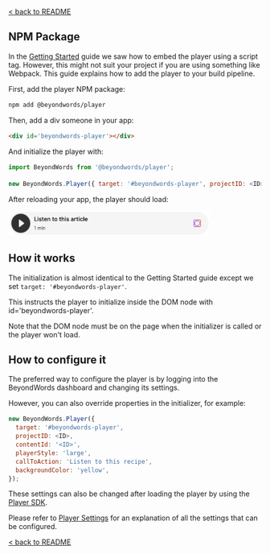 [< back to README](https://github.com/BeyondWords-io/player#readme)

## NPM Package

In the [Getting Started](./getting-started.md) guide we saw how to embed the
player using a script tag. However, this might not suit your project if you are
using something like Webpack. This guide explains how to add the player to your
build pipeline.

First, add the player NPM package:

```sh
npm add @beyondwords/player
```

Then, add a div someone in your app:

```html
<div id='beyondwords-player'></div>
```

And initialize the player with:

```javascript
import BeyondWords from '@beyondwords/player';

new BeyondWords.Player({ target: '#beyondwords-player', projectID: <ID>, contentId: '<ID>' });
```

After reloading your app, the player should load:

<img src="./images/standard-player.png" width="400px" />

## How it works

The initialization is almost identical to the Getting Started guide except we
set `target: '#beyondwords-player'`.

This instructs the player to initialize inside the DOM node with id='beyondwords-player'.

Note that the DOM node must be on the page when the initializer is called or
the player won't load.

## How to configure it

The preferred way to configure the player is by logging into the BeyondWords
dashboard and changing its settings.

However, you can also override properties in the initializer, for example:

```javascript
new BeyondWords.Player({
  target: '#beyondwords-player',
  projectID: <ID>,
  contentId: '<ID>',
  playerStyle: 'large',
  callToAction: 'Listen to this recipe',
  backgroundColor: 'yellow',
});
```

These settings can also be changed after loading the player by using the [Player SDK](./player-sdk.md).

Please refer to [Player Settings](./player-settings.md) for an explanation of all the settings that can be configured.

[< back to README](https://github.com/BeyondWords-io/player#readme)
